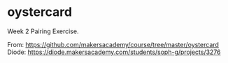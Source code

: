 # oystercard

Week 2 Pairing Exercise.

From: https://github.com/makersacademy/course/tree/master/oystercard
Diode: https://diode.makersacademy.com/students/soph-g/projects/3276



